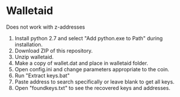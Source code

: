 # Walletaid

Does not work with z-addresses

1. Install python 2.7 and select "Add python.exe to Path" during installation.
2. Download ZIP of this repository.
3. Unzip walletaid.
4. Make a copy of wallet.dat and place in walletaid folder.
5. Open config.ini and change parameters appropriate to the coin.
6. Run "Extract keys.bat"
7. Paste address to search specifically or leave blank to get all keys.
8. Open "foundkeys.txt" to see the recovered keys and addresses.
